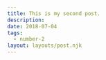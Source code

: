 ```yaml
---
title: This is my second post.
description:
date: 2018-07-04
tags:
  - number-2
layout: layouts/post.njk
---
```


